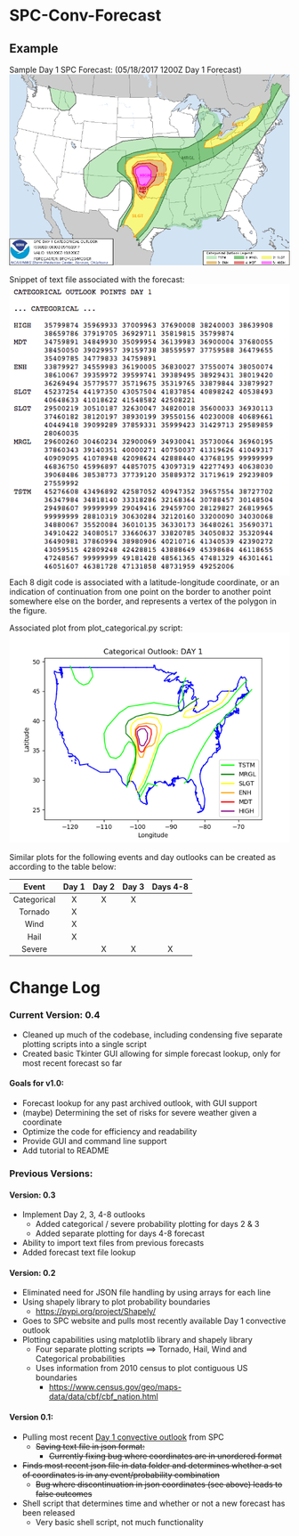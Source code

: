 # SPC-Conv-Forecast
## Example
Sample Day 1 SPC Forecast: (05/18/2017 1200Z Day 1 Forecast) ![picture alt](https://raw.githubusercontent.com/tmaldrsn/SPC-Conv-Forecast/master/img/2017-05-18_1200_UTC_Day_1_convective_outlook.gif "SPC Day 1 05/18/2017 1200Z Forecast")


Snippet of text file associated with the forecast:  
![picture alt](https://raw.githubusercontent.com/tmaldrsn/SPC-Conv-Forecast/master/img/text_forecast.png "Raw Forecast Snippet")    
Each 8 digit code is associated with a latitude-longitude coordinate, or an indication of continuation from one point on the border to another point somewhere else on the border, and represents a vertex of the polygon in the figure.


Associated plot from plot_categorical.py script:  
![picture alt](https://raw.githubusercontent.com/tmaldrsn/SPC-Conv-Forecast/master/img/Figure_1.png "Reproduced forecast figure")


Similar plots for the following events and day outlooks can be created as according to the table below:  

| Event | Day 1 | Day 2 | Day 3 | Days 4-8 |
|:-----:|:-----:|:-----:|:-----:|:--------:|
| Categorical | X | X | X | |
| Tornado | X | | | |
| Wind | X | | | |
| Hail | X | | | |
| Severe | | X | X | X |


# Change Log
### Current Version: 0.4
  * Cleaned up much of the codebase, including condensing five separate plotting scripts into a single script
  * Created basic Tkinter GUI allowing for simple forecast lookup, only for most recent forecast so far
  
#### Goals for v1.0:
  * Forecast lookup for any past archived outlook, with GUI support
  * (maybe) Determining the set of risks for severe weather given a coordinate
  * Optimize the code for efficiency and readability
  * Provide GUI and command line support
  * Add tutorial to README

### Previous Versions:     
#### Version: 0.3
  * Implement Day 2, 3, 4-8 outlooks
    * Added categorical / severe probability plotting for days 2 & 3
    * Added separate plotting for days 4-8 forecast
  * Ability to import text files from previous forecasts
  * Added forecast text file lookup

#### Version: 0.2
 * Eliminated need for JSON file handling by using arrays for each line
 * Using shapely library to plot probability boundaries
   * https://pypi.org/project/Shapely/
 * Goes to SPC website and pulls most recently available Day 1 convective outlook
 * Plotting capabilities using matplotlib library and shapely library
   * Four separate plotting scripts ==> Tornado, Hail, Wind and Categorical probabilities
   * Uses information from 2010 census to plot contiguous US boundaries
     * https://www.census.gov/geo/maps-data/data/cbf/cbf_nation.html

#### Version 0.1:
  * Pulling most recent [Day 1 convective outlook](http://www.spc.noaa.gov/products/outlook/) from SPC
    * ~~Saving text file in json format:~~
      * ~~Currently fixing bug where coordinates are in unordered format~~
  * ~~Finds most recent json file in data folder and determines whether a set of coordinates is in any event/probability combination~~
    * ~~Bug where discontinuation in json coordinates (see above) leads to false outcomes~~
  * Shell script that determines time and whether or not a new forecast has been released
    * Very basic shell script, not much functionality
